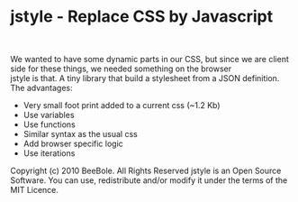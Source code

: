 <h1>jstyle - Replace CSS by Javascript</h1>

<p>&nbsp;</p>

<p>We wanted to have some dynamic parts in our CSS, but since we are client side for these things, we needed something on the browser<br/>
	jstyle is that. A tiny library that build a stylesheet from a JSON definition.<br />The advantages:</p>
<ul>
	<li>Very small foot print added to a current css (~1.2 Kb)
	<li>Use variables
	<li>Use functions
	<li>Similar syntax as the usual css
	<li>Add browser specific logic
	<li>Use iterations
</ul>

Copyright (c) 2010 BeeBole.  All Rights Reserved
jstyle is an Open Source Software. You can use, redistribute  and/or modify it under the terms of the MIT Licence.